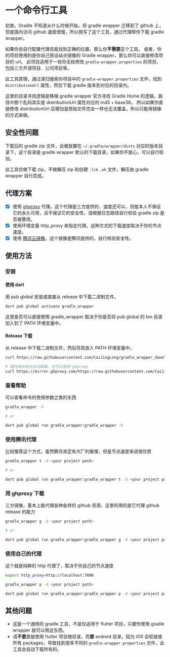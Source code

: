 # 一个命令行工具

初衷，Gradle 不知道从什么时候开始，将 gradle wrapper 迁移到了 github 上，但是国内访问 github 速度很慢，所以我写了这个工具，通过代理帮你下载 gradle wrapper。

如果你会自行配置代理且能找到正确的位置，那么你**不需要**这个工具。
或者，你的项目使用的是你自己搭设站点镜像的 Gradle wrapper，那么你可以直接修改项目的 url。
此项目适用于一些你无权修改 `gradle-wrapper.properties` 的项目，包括三方开源项目、公司项目等。

此工具原理，通过递归搜索你项目中的 `gradle-wrapper.properties` 文件，找到 `distributionUrl` 属性，然后下载 gradle 版本到对应的目录内。

这里的目录寻找逻辑是移植 gradle wrapper 官方寻找 Gradle Home 的逻辑，路径中那个乱码其实是 distributionUrl 属性对应的 md5 + base36。
所以如果你直接修改 distributionUrl 后哪怕是原始文件完全一样也无法覆盖，所以只能用镜像的方式来做。

## 安全性问题

下载后的 gradle zip 文件，会被放置在 `~/.gradle/wrapper/dists` 对应的版本目录下，这个目录是 gradle wrapper 默认的下载目录，如果你不放心，可以自行校验。

此工具仅做下载 zip，不做解压 zip 和创建 `.lck` `.ok` 文件，解压由 gradle wrapper 自行完成。

## 代理方案

- [x] 使用 [ghproxy][] 代理，这个代理是三方提供的，速度还可以，但是本人不保证它的永久可用，且不保证它的安全性，请根据日志路径自行校验 gradle zip 是否被篡改。
- [x] 使用环境变量 http_proxy 来指定代理，这种方式的下载速度取决于你的节点速度。
- [x] 使用 [腾讯云镜像][tencent]，这个镜像是腾讯提供的，自行校验安全性。

## 使用方法

### 安装

#### 使用 dart

用 pub global 安装或直接从 release 中下载二进制文件。

```bash
dart pub global activate gradle_wrapper
```

这里是否可以直接使用 gradle_wrapper 取决于你是否将 pub global 的 bin 目录加入到了 PATH 环境变量中。

#### Release 下载

从 release 中下载二进制文件，然后将其放入 PATH 环境变量中。

```sh
curl https://raw.githubusercontent.com/CaiJingLong/gradle_wrapper_downloader/main/tool/install-sh.sh | sh

# 国内有的地方访问困难，也可以使用 ghproxy
curl https://mirror.ghproxy.com/https://raw.githubusercontent.com/CaiJingLong/gradle_wrapper_downloader/main/tool/install-sh.sh | sh
```

### 查看帮助

可以查看命令的使用参数之类的东西

```bash
gradle_wrapper -h

# or

dart pub global run gradle_wrapper:gradle_wrapper -h
```

### 使用腾讯代理

比较推荐这个方式，虽然腾讯肯定有大厂的傲慢，但是节点速度来说很优质

```bash
gradle_wrapper t -d <your project path>

# or

dart pub global run gradle_wrapper:gradle_wrapper t -d <your project path>
```

### 用 ghproxy 下载

三方镜像，基本上能代理各种各样的 github 资源，这里利用的是它代理 github release 的能力

```bash
gradle_wrapper g -d <your project path>

# or

dart pub global run gradle_wrapper:gradle_wrapper g -d <your project path>
```


### 使用自己的代理

这个就是纯粹的 http 代理了，取决于你自己的节点速度

```bash
export http_proxy=http://localhost:7890

gradle_wrapper p -d <your project path>

dart pub global run gradle_wrapper:gradle_wrapper p -d <your project path>
```

## 其他问题

- 这是一个通用的 gradle 工具，不是仅适用于 flutter 项目，只要你使用 gradle wrapper 就可以用这东西。
- 请**不要**直接使用 flutter 项目根目录，而**要** android 目录，因为 iOS 会软链接所有 packages，导致找到很多不同的 `gradle-wrapper.properties` 文件，此工具会自动下载所有的。

[ghproxy]: https://mirror.ghproxy.com/
[tencent]: https://mirrors.cloud.tencent.com/gradle/
